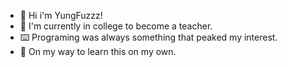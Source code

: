 - 👋 Hi i'm YungFuzzz!
- 📘 I'm currently in college to become a teacher.
- ⌨️ Programing was always something that peaked my interest.
- 🧠 On my way to learn this on my own.
